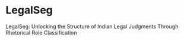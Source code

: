 # LegalSeg
LegalSeg: Unlocking the Structure of Indian Legal Judgments Through Rhetorical Role Classification
